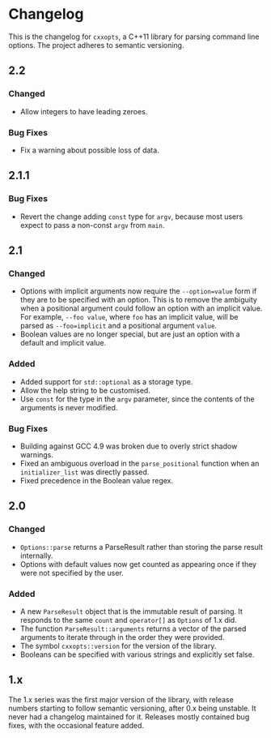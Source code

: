 # Changelog

This is the changelog for `cxxopts`, a C++11 library for parsing command line
options. The project adheres to semantic versioning.

## 2.2

### Changed

* Allow integers to have leading zeroes.

### Bug Fixes

* Fix a warning about possible loss of data.

## 2.1.1

### Bug Fixes

* Revert the change adding `const` type for `argv`, because most users expect
  to pass a non-const `argv` from `main`.

## 2.1

### Changed

* Options with implicit arguments now require the `--option=value` form if
  they are to be specified with an option. This is to remove the ambiguity
  when a positional argument could follow an option with an implicit value.
  For example, `--foo value`, where `foo` has an implicit value, will be
  parsed as `--foo=implicit` and a positional argument `value`.
* Boolean values are no longer special, but are just an option with a default
  and implicit value.

### Added

* Added support for `std::optional` as a storage type.
* Allow the help string to be customised.
* Use `const` for the type in the `argv` parameter, since the contents of the
  arguments is never modified.

### Bug Fixes

* Building against GCC 4.9 was broken due to overly strict shadow warnings.
* Fixed an ambiguous overload in the `parse_positional` function when an
  `initializer_list` was directly passed.
* Fixed precedence in the Boolean value regex.

## 2.0

### Changed

* `Options::parse` returns a ParseResult rather than storing the parse
  result internally.
* Options with default values now get counted as appearing once if they
  were not specified by the user.

### Added

* A new `ParseResult` object that is the immutable result of parsing. It
  responds to the same `count` and `operator[]` as `Options` of 1.x did.
* The function `ParseResult::arguments` returns a vector of the parsed
  arguments to iterate through in the order they were provided.
* The symbol `cxxopts::version` for the version of the library.
* Booleans can be specified with various strings and explicitly set false.

## 1.x

The 1.x series was the first major version of the library, with release numbers
starting to follow semantic versioning, after 0.x being unstable.  It never had
a changelog maintained for it. Releases mostly contained bug fixes, with the
occasional feature added.
